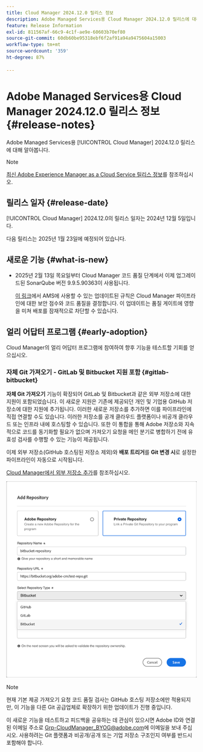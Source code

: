 ```yaml
---
title: Cloud Manager 2024.12.0 릴리스 정보
description: Adobe Managed Services용 Cloud Manager 2024.12.0 릴리스에 대해 알아봅니다.
feature: Release Information
exl-id: 811567af-66c9-4c1f-ae9e-60603b70ef80
source-git-commit: 60db60be95318ebf6f2af91a94a9475604a15003
workflow-type: tm+mt
source-wordcount: '359'
ht-degree: 87%

---
```


# Adobe Managed Services용 Cloud Manager 2024.12.0 릴리스 정보 {#release-notes}

<!-- RELEASE WIKI  https://wiki.corp.adobe.com/display/DMSArchitecture/Cloud+Manager+2024.12.0+Release -->

Adobe Managed Services용 [!UICONTROL Cloud Manager] 2024.12.0 릴리스에 대해 알아봅니다.

>[!NOTE]
>
>[최신 Adobe Experience Manager as a Cloud Service 릴리스 정보](https://experienceleague.adobe.com/kr/docs/experience-manager-cloud-service/content/release-notes/home)를 참조하십시오.

## 릴리스 일자 {#release-date}

<!-- SAVE FOR FUTURE POSSIBLE USE No notable bugs or features for the September release of Cloud Manager. -->

[!UICONTROL Cloud Manager] 2024.12.0의 릴리스 일자는 2024년 12월 5일입니다.

다음 릴리스는 2025년 1월 23일에 예정되어 있습니다.

## 새로운 기능 {#what-is-new}

<!-- * The AEM Code Quality step now uses SonarQube 9.9 Server, replacing the older 7.4 version. This upgrade brings additional security, performance, and code quality checks, offering more comprehensive analysis and coverage for your projects. --> <!-- CMGR-45683 -->

* 2025년 2월 13일 목요일부터 Cloud Manager 코드 품질 단계에서 이제 업그레이드된 SonarQube 버전 9.9.5.90363이 사용됩니다.

  [이 링크](/help/using/code-quality-testing.md#code-quality-testing-step)에서 AMS에 사용할 수 있는 업데이트된 규칙은 Cloud Manager 파이프라인에 대한 보안 점수와 코드 품질을 결정합니다. 이 업데이트는 품질 게이트에 영향을 미쳐 배포를 잠재적으로 차단할 수 있습니다.

## 얼리 어답터 프로그램 {#early-adoption}

Cloud Manager의 얼리 어답터 프로그램에 참여하여 향후 기능을 테스트할 기회를 얻으십시오.

### 자체 Git 가져오기 - GitLab 및 Bitbucket 지원 포함 {#gitlab-bitbucket}

<!-- BOTH CS & AMS -->

**자체 Git 가져오기** 기능이 확장되어 GitLab 및 Bitbucket과 같은 외부 저장소에 대한 지원이 포함되었습니다. 이 새로운 지원은 기존에 제공되던 개인 및 기업용 GitHub 저장소에 대한 지원에 추가됩니다. 이러한 새로운 저장소를 추가하면 이를 파이프라인에 직접 연결할 수도 있습니다. 이러한 저장소를 공개 클라우드 플랫폼이나 비공개 클라우드 또는 인프라 내에 호스팅할 수 있습니다. 또한 이 통합을 통해 Adobe 저장소와 지속적으로 코드를 동기화할 필요가 없으며 가져오기 요청을 메인 분기로 병합하기 전에 유효성 검사를 수행할 수 있는 기능이 제공됩니다.

이제 외부 저장소(GitHub 호스팅된 저장소 제외)와 **배포 트리거**&#x200B;를 **Git 변경 시**&#x200B;로 설정한 파이프라인이 자동으로 시작됩니다.

[Cloud Manager에서 외부 저장소 추가](/help/managing-code/external-repositories.md)를 참조하십시오.

![저장소 추가 대화 상자](/help/release-notes/assets/repositories-add-release-notes.png)

>[!NOTE]
>
>현재 기본 제공 가져오기 요청 코드 품질 검사는 GitHub 호스팅 저장소에만 적용되지만, 이 기능을 다른 Git 공급업체로 확장하기 위한 업데이트가 진행 중입니다.

이 새로운 기능을 테스트하고 피드백을 공유하는 데 관심이 있으시면 Adobe ID와 연결된 이메일 주소로 [Grp-CloudManager_BYOG@adobe.com](mailto:Grp-CloudManager_BYOG@adobe.com)에 이메일을 보내 주십시오. 사용하려는 Git 플랫폼과 비공개/공개 또는 기업 저장소 구조인지 여부를 반드시 포함해야 합니다.


<!-- ## Bug fixes {#bug-fixes}

* A

Known Issues {#known-issues}

* A -->
